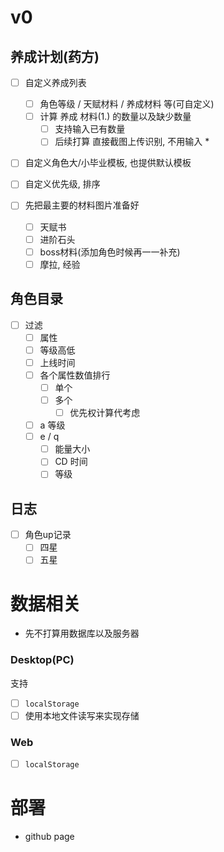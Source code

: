 # v0

## 养成计划(药方)

- [ ] 自定义养成列表
  - [ ] 角色等级 / 天赋材料 / 养成材料 等(可自定义)
  - [ ] 计算 养成 材料(1.) 的数量以及缺少数量
    - [ ] 支持输入已有数量
    - [ ] 后续打算 直接截图上传识别, 不用输入 *
- [ ] 自定义角色大/小毕业模板, 也提供默认模板
- [ ] 自定义优先级, 排序

- [ ] 先把最主要的材料图片准备好
  - [ ] 天赋书
  - [ ] 进阶石头
  - [ ] boss材料(添加角色时候再一一补充)
  - [ ] 摩拉, 经验

## 角色目录

- [ ] 过滤
  - [ ] 属性
  - [ ] 等级高低
  - [ ] 上线时间
  - [ ] 各个属性数值排行
    - [ ] 单个
    - [ ] 多个
      - [ ] 优先权计算代考虑
  - [ ] a 等级
  - [ ] e / q
    - [ ] 能量大小
    - [ ] CD 时间
    - [ ] 等级

## 日志

- [ ] 角色up记录
  - [ ] 四星
  - [ ] 五星

# 数据相关

- 先不打算用数据库以及服务器

### Desktop(PC)

支持

- [ ] `localStorage`
- [ ] 使用本地文件读写来实现存储

### Web

- [ ] `localStorage`

# 部署

- github page
